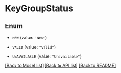 # KeyGroupStatus

## Enum


* `NEW` (value: `"New"`)

* `VALID` (value: `"Valid"`)

* `UNAVAILABLE` (value: `"Unavailable"`)


[[Back to Model list]](../README.md#documentation-for-models) [[Back to API list]](../README.md#documentation-for-api-endpoints) [[Back to README]](../README.md)


